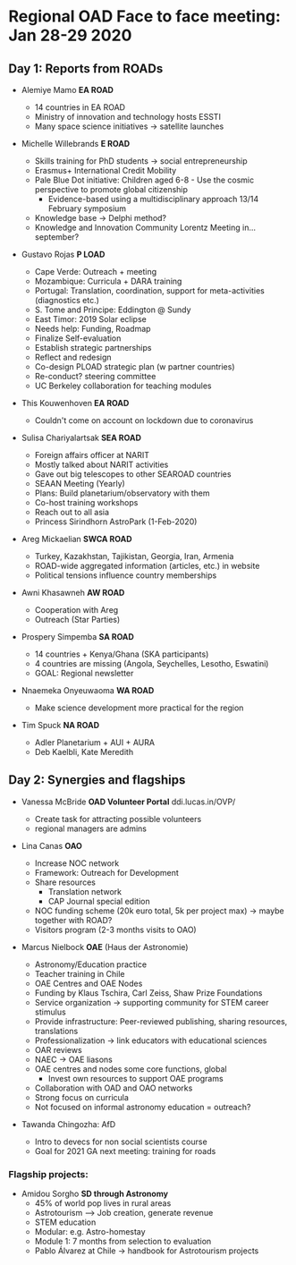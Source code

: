 # Regional OAD Face to face meeting: Jan 28-29 2020

## Day 1: Reports from ROADs

- Alemiye Mamo **EA ROAD**
  - 14 countries in EA ROAD 
  - Ministry of innovation and technology hosts ESSTI
  - Many space science initiatives -> satellite launches

- Michelle Willebrands **E ROAD**
  - Skills training for PhD students -> social entrepreneurship
  - Erasmus+ International Credit Mobility
  - Pale Blue Dot initiative: Children aged 6-8 - Use the cosmic perspective to promote global citizenship
    - Evidence-based using a multidisciplinary approach 13/14 February symposium
  - Knowledge base -> Delphi method?
  - Knowledge and Innovation Community Lorentz Meeting in... september?

- Gustavo Rojas **P LOAD**
  - Cape Verde: Outreach + meeting
  - Mozambique: Curricula + DARA training
  - Portugal: Translation, coordination, support for meta-activities (diagnostics etc.)
  - S. Tome and Principe: Eddington @ Sundy
  - East Timor: 2019 Solar eclipse
  - Needs help: Funding, Roadmap
  - Finalize Self-evaluation
  - Establish strategic partnerships
  - Reflect and redesign
  - Co-design PLOAD strategic plan (w partner countries)
  - Re-conduct? steering committee
  - UC Berkeley collaboration for teaching modules

- This Kouwenhoven **EA ROAD**
  - Couldn't come on account on lockdown due to coronavirus 
  
- Sulisa Chariyalartsak **SEA ROAD**
  - Foreign affairs officer at NARIT
  - Mostly talked about NARIT activities
  - Gave out big telescopes to other SEAROAD countries
  - SEAAN Meeting (Yearly)
  - Plans: Build planetarium/observatory with them
  - Co-host training workshops
  - Reach out to all asia
  - Princess Sirindhorn AstroPark (1-Feb-2020)
  
- Areg Mickaelian **SWCA ROAD**
  - Turkey, Kazakhstan, Tajikistan, Georgia, Iran, Armenia
  - ROAD-wide aggregated information (articles, etc.) in website
  - Political tensions influence country memberships
  
- Awni Khasawneh **AW ROAD**
  - Cooperation with Areg
  - Outreach (Star Parties)
  
- Prospery Simpemba **SA ROAD**
  - 14 countries + Kenya/Ghana (SKA participants)
  - 4 countries are missing (Angola, Seychelles, Lesotho, Eswatini)
  - GOAL: Regional newsletter
  
- Nnaemeka Onyeuwaoma **WA ROAD**
  - Make science development more practical for the region

- Tim Spuck **NA ROAD**
  - Adler Planetarium + AUI + AURA
  - Deb Kaelbli, Kate Meredith

## Day 2: Synergies and flagships

- Vanessa McBride **OAD Volunteer Portal** ddi.lucas.in/OVP/
  - Create task for attracting possible volunteers
  - regional managers are admins

- Lina Canas **OAO**
  - Increase NOC network
  - Framework: Outreach for Development
  - Share resources 
    - Translation network
    - CAP Journal special edition
  - NOC funding scheme (20k euro total, 5k per project max) -> maybe together with ROAD?
  - Visitors program (2-3 months visits to OAO)


- Marcus Nielbock **OAE** (Haus der Astronomie)
  - Astronomy/Education practice
  - Teacher training in Chile
  - OAE Centres and OAE Nodes 
  - Funding by Klaus Tschira, Carl Zeiss, Shaw Prize Foundations
  - Service organization -> supporting community for STEM career stimulus
  - Provide infrastructure: Peer-reviewed publishing, sharing resources, translations
  - Professionalization -> link educators with educational sciences
  - OAR reviews
  - NAEC -> OAE liasons
  - OAE centres and nodes some core functions, global
    - Invest own resources to support OAE programs
  - Collaboration with OAD and OAO networks
  - Strong focus on curricula
  - Not focused on informal astronomy education = outreach?

- Tawanda Chingozha: AfD
  - Intro to devecs for non social scientists course
  - Goal for 2021 GA next meeting: training for roads

### Flagship projects:

- Amidou Sorgho **SD through Astronomy**
  - 45% of world pop lives in rural areas
  - Astrotourism --> Job creation, generate revenue
  - STEM education
  - Modular: e.g. Astro-homestay
  - Module 1: 7 months from selection to evaluation
  - Pablo Álvarez at Chile -> handbook for Astrotourism projects
